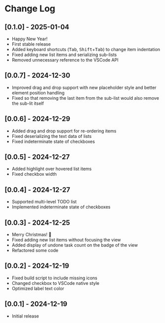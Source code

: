 # Change Log

## [0.1.0] - 2025-01-04

- Happy New Year!
- First stable release
- Added keyboard shortcuts (<kbd>Tab</kbd>, <kbd>Shift</kbd>+<kbd>Tab</kbd>) to change item indentation
- Fixed adding new list items and serializing sub-lists
- Removed unnecessary reference to the VSCode API

## [0.0.7] - 2024-12-30

- Improved drag and drop support with new placeholder style and better element position handling
- Fixed so that removing the last item from the sub-list would also remove the sub-lit itself

## [0.0.6] - 2024-12-29

- Added drag and drop support for re-ordering items
- Fixed deserializing the text data of lists
- Fixed indeterminate state of checkboxes

## [0.0.5] - 2024-12-27

- Added highlight over hovered list items
- Fixed checkbox width

## [0.0.4] - 2024-12-27

- Supported multi-level TODO list
- Implemented indeterminate state of checkboxes

## [0.0.3] - 2024-12-25

- Merry Christmas! 🎄
- Fixed adding new list items without focusing the view
- Added display of undone task count on the badge of the view
- Refactored some code

## [0.0.2] - 2024-12-19

- Fixed build script to include missing icons
- Changed checkbox to VSCode native style
- Optimized label text color

## [0.0.1] - 2024-12-19

- Initial release